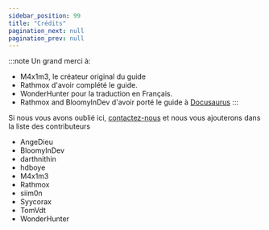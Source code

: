 ```yaml
---
sidebar_position: 99
title: "Crédits"
pagination_next: null
pagination_prev: null
---
```


:::note
Un grand merci à:
- M4x1m3, le créateur original du guide
- Rathmox d'avoir complété le guide.
- WonderHunter pour la traduction en Français.
- Rathmox and BloomyInDev d'avoir porté le guide à [Docusaurus](https://docusaurus.io/)
:::

Si nous vous avons oublié ici, [contactez-nous](https://github.com/Omega-Numworks/Omega-Guide) et nous vous ajouterons dans la liste des contributeurs

+ AngeDieu
+ BloomyInDev
+ darthnithin
+ hdboye
+ M4x1m3
+ Rathmox
+ siim0n
+ Syycorax
+ TomVdt
+ WonderHunter
